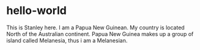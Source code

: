 # hello-world
This is Stanley here. I am a Papua New Guinean. My country is located North of the Australian continent.
Papua New Guinea makes up a group of island called Melanesia, thus i am a Melanesian.
